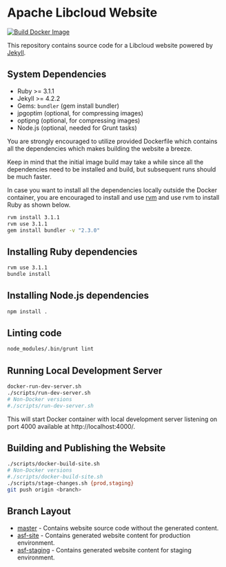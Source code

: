 # Apache Libcloud Website

[![Build Docker Image](https://github.com/apache/libcloud-site/actions/workflows/build_docker_image.yaml/badge.svg)](https://github.com/apache/libcloud-site/actions/workflows/build_docker_image.yaml)

This repository contains source code for a Libcloud website powered by
[Jekyll][1].

## System Dependencies

* Ruby >= 3.1.1
* Jekyll >= 4.2.2
* Gems: `bundler` (gem install bundler)
* jpgoptim (optional, for compressing images)
* optipng (optional, for compressing images)
* Node.js (optional, needed for Grunt tasks)

You are strongly encouraged to utilize provided Dockerfile which contains
all the dependencies which makes building the website a breeze.

Keep in mind that the initial image build may take a while since all the
dependencies need to be installed and build, but subsequent runs should be
much faster.

In case you want to install all the dependencies locally outside the Docker
container, you are encouraged to install and use [rvm](https://rvm.io/)
and use rvm to install Ruby as shown below.

```bash
rvm install 3.1.1
rvm use 3.1.1
gem install bundler -v "2.3.0"
```

## Installing Ruby dependencies

```bash
rvm use 3.1.1
bundle install
```

## Installing Node.js dependencies

```bash
npm install .
```

## Linting code

```bash
node_modules/.bin/grunt lint
```

## Running Local Development Server

```bash
docker-run-dev-server.sh
./scripts/run-dev-server.sh
# Non-Docker versions
#./scripts/run-dev-server.sh
```

This will start Docker container with local development server listening on port
4000 available at http://localhost:4000/.

## Building and Publishing the Website

```bash
./scripts/docker-build-site.sh
# Non-Docker versions
#./scripts/docker-build-site.sh
./scripts/stage-changes.sh {prod,staging}
git push origin <branch>
```

## Branch Layout

* [master](https://github.com/apache/libcloud-site/tree/master) - Contains website source code without the generated content.
* [asf-site](https://github.com/apache/libcloud-site/tree/asf-site) - Contains generated website content for production environment.
* [asf-staging](https://github.com/apache/libcloud-site/tree/asf-staging) - Contains generated website content for staging environment.

[1]: http://jekyllrb.com/
[2]: https://github.com/Kami/kami.github.com
